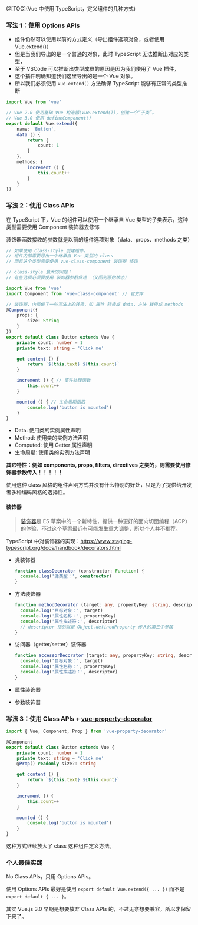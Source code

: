 @[TOC](Vue 中使用 TypeScript，定义组件的几种方式)

### 写法 1：使用 Options APIs

- 组件仍然可以使用以前的方式定义（导出组件选项对象，或者使用 Vue.extend()）
- 但是当我们导出的是一个普通的对象，此时 TypeScript 无法推断出对应的类型，
- 至于 VSCode 可以推断出类型成员的原因是因为我们使用了 Vue 插件，
- 这个插件明确知道我们这里导出的是一个 Vue 对象。
- 所以我们必须使用 `Vue.extend()` 方法确保 TypeScript 能够有正常的类型推断

```typescript
import Vue from 'vue'

// Vue 2.0 使用基础 Vue 构造器(Vue.extend())，创建一个“子类”。
// Vue 3.0 使用 defineComponent()
export default Vue.extend({
    name: 'Button',
    data () {
        return {
            count: 1
        }
    },
    methods: {
        increment () {
            this.count++
        }
    }
})
```

### 写法 2：使用 Class APIs

在 TypeScript 下，Vue 的组件可以使用一个继承自 Vue 类型的子类表示，这种类型需要使用 Component 装饰器去修饰

装饰器函数接收的参数就是以前的组件选项对象（data、props、methods 之类）

```typescript
// 如果使用 class-style 创建组件，
// 组件内部需要导出一个继承自 Vue 类型的 class
// 而且这个类型需要使用 vue-class-component 装饰器 修饰

// class-style 最大的问题：
// 有些选项必须要使用 装饰器参数传递 （又回到原始状态）

import Vue from 'vue'
import Component from 'vue-class-component' // 官方库

// 装饰器，内部做了一些写法上的转换，如 属性 转换成 data，方法 转换成 methods
@Component({
    props: {
        size: String
    }
})
export default class Button extends Vue {
    private count: number = 1
    private text: string = 'Click me'

    get content () {
        return `${this.text} ${this.count}`
    }

    increment () { // 事件处理函数
        this.count++
    }

    mounted () { // 生命周期函数
        console.log('button is mounted')
    }
}
```

- Data: 使用类的实例属性声明
- Method: 使用类的实例方法声明
- Computed: 使用 Getter 属性声明
- 生命周期: 使用类的实例方法声明

**其它特性：例如 components, props, filters, directives 之类的，则需要使用修饰器参数传入！！！！！**

使用这种 class 风格的组件声明方式并没有什么特别的好处，只是为了提供给开发者多种编码风格的选择性。

#### 装饰器

> [装饰器](https://github.com/tc39/proposal-decorators)是 ES 草案中的一个新特性，提供一种更好的面向切面编程（AOP）的体验，不过这个草案最近有可能发生重大调整，所以个人并不推荐。

TypeScript 中对装饰器的实现：https://www.staging-typescript.org/docs/handbook/decorators.html

- 类装饰器

  ```typescript
  function classDecorator (constructor: Function) {
    console.log('源类型：', constructor)
  }
  ```

- 方法装饰器

  ```typescript
  function methodDecorator (target: any, propertyKey: string, descriptor: PropertyDescriptor) {
    console.log('目标对象：', target)
    console.log('属性名称：', propertyKey)
    console.log('属性描述符：', descriptor)
    // descriptor 指的就是 Object.definedProperty 传入的第三个参数
  }
  ```

- 访问器（getter/setter）装饰器

  ```typescript
  function accessorDecorator (target: any, propertyKey: string, descriptor: PropertyDescriptor) {
    console.log('目标对象：', target)
    console.log('属性名称：', propertyKey)
    console.log('属性描述符：', descriptor)
  }
  ```

- 属性装饰器

- 参数装饰器


### 写法 3：使用 Class APIs + [vue-property-decorator](https://github.com/kaorun343/vue-property-decorator)

```typescript
import { Vue, Component, Prop } from 'vue-property-decorator'

@Component
export default class Button extends Vue {
    private count: number = 1
    private text: string = 'Click me'
    @Prop() readonly size?: string

    get content () {
        return `${this.text} ${this.count}`
    }

    increment () {
        this.count++
    }

    mounted () {
        console.log('button is mounted')
    }
}
```

这种方式继续放大了 class 这种组件定义方法。

### 个人最佳实践

No Class APIs，只用 Options APIs。

使用 Options APIs 最好是使用 `export default Vue.extend({ ... })` 而不是 `export default { ... }`。

其实 Vue.js 3.0 早期是想要放弃 Class APIs 的，不过无奈想要兼容，所以才保留下来了。